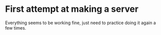 # First attempt at making a server

Everything seems to be working fine, just need to practice doing it again a few times.